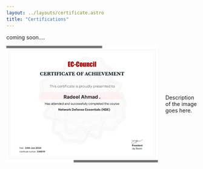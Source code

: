 ```yaml
---
layout: ../layouts/certificate.astro
title: "Certifications"
---
```


coming soon....

<div style="display: flex; align-items: center; justify-content: center;">
    <img src="https://raw.githubusercontent.com/RadeelAhmad/my-portfolio/main/src/pages/certificate-images/88eca662-0dff-4270-9c8d-0ab895696554.png" alt="image1" width="400">
    <p style="margin-left: 20px;">Description of the image goes here.</p>
</div>


